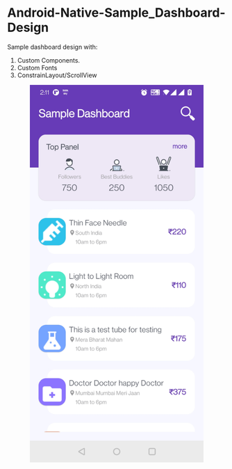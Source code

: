 # Android-Native-Sample_Dashboard-Design
Sample dashboard design with:
1. Custom Components.
2. Custom Fonts
3. ConstrainLayout/ScrollView


<div align="center">
    <img src="screenshots/1.jpg" width="400px" </img>
    <p></p>
     <p></p>
</div>

